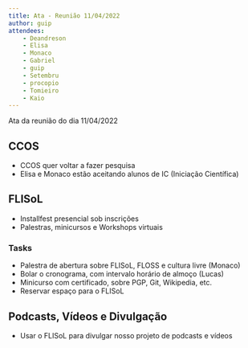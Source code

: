 ```yaml
---
title: Ata - Reunião 11/04/2022
author: guip
attendees:
    - Deandreson
    - Elisa
    - Monaco
    - Gabriel
    - guip
    - Setembru
    - procopio
    - Tomieiro
    - Kaio
---
```


Ata da reunião do dia 11/04/2022

## CCOS
- CCOS quer voltar a fazer pesquisa
- Elisa e Monaco estão aceitando alunos de IC (Iniciação Científica)

## FLISoL
- Installfest presencial sob inscrições
- Palestras, minicursos e Workshops virtuais

### Tasks
- Palestra de abertura sobre FLISoL, FLOSS e cultura livre (Monaco)
- Bolar o cronograma, com intervalo horário de almoço (Lucas)
- Minicurso com certificado, sobre PGP, Git, Wikipedia, etc.
- Reservar espaço para o FLISoL

## Podcasts, Vídeos e Divulgação
- Usar o FLISoL para divulgar nosso projeto de podcasts e vídeos
